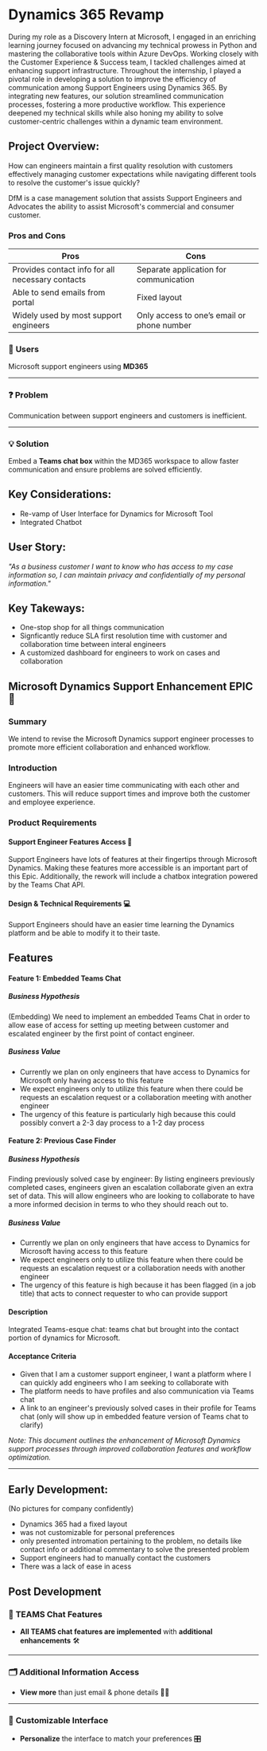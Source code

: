 # Dynamics 365 Revamp 

During my role as a Discovery Intern at Microsoft, I engaged in an enriching learning journey focused on advancing my technical prowess in Python and mastering the collaborative tools within Azure DevOps. Working closely with the Customer Experience & Success team, I tackled challenges aimed at enhancing support infrastructure. Throughout the internship, I played a pivotal role in developing a solution to improve the efficiency of communication among Support Engineers using Dynamics 365. By integrating new features, our solution streamlined communication processes, fostering a more productive workflow. This experience deepened my technical skills while also honing my ability to solve customer-centric challenges within a dynamic team environment.

## Project Overview: 

How can engineers maintain a first quality resolution with customers effectively managing customer expectations while navigating different tools to resolve the customer's issue quickly?

DfM is a case management solution that assists Support Engineers and Advocates the ability to assist Microsoft's commercial and consumer customer.

### Pros and Cons
| Pros                                             | Cons                                     |
|--------------------------------------------------|------------------------------------------|
| Provides contact info for all necessary contacts | Separate application for communication   |
| Able to send emails from portal                  | Fixed layout                             |
| Widely used by most support engineers            | Only access to one’s email or phone number |


### 👥 **Users**  
Microsoft support engineers using **MD365**

---

### ❓ **Problem**  
Communication between support engineers and customers is inefficient.

---

### 💡 **Solution**  
Embed a **Teams chat box** within the MD365 workspace to allow faster communication and ensure problems are solved efficiently.


## Key Considerations: 
- Re-vamp of User Interface for Dynamics for Microsoft Tool
- Integrated Chatbot

## User Story: 
*"As a business customer I want to know who has access to my case information so, I can maintain privacy and confidentially of my personal information."*

## Key Takeways:
- One-stop shop for all things communication
- Signficantly reduce SLA first resolution time with customer and collaboration time between interal engineers
- A customized dashboard for engineers to work on cases and collaboration

## Microsoft Dynamics Support Enhancement EPIC 🚀

### Summary
We intend to revise the Microsoft Dynamics support engineer processes to promote more efficient collaboration and enhanced workflow.

### Introduction
Engineers will have an easier time communicating with each other and customers. This will reduce support times and improve both the customer and employee experience.

### Product Requirements

#### Support Engineer Features Access 🔧
Support Engineers have lots of features at their fingertips through Microsoft Dynamics. Making these features more accessible is an important part of this Epic. Additionally, the rework will include a chatbox integration powered by the Teams Chat API.

#### Design & Technical Requirements 💻
Support Engineers should have an easier time learning the Dynamics platform and be able to modify it to their taste.

## Features

#### Feature 1: Embedded Teams Chat

##### Business Hypothesis
(Embedding) We need to implement an embedded Teams Chat in order to allow ease of access for setting up meeting between customer and escalated engineer by the first point of contact engineer.

##### Business Value
- Currently we plan on only engineers that have access to Dynamics for Microsoft only having access to this feature
- We expect engineers only to utilize this feature when there could be requests an escalation request or a collaboration meeting with another engineer
- The urgency of this feature is particularly high because this could possibly convert a 2-3 day process to a 1-2 day process

#### Feature 2: Previous Case Finder

##### Business Hypothesis
Finding previously solved case by engineer: By listing engineers previously completed cases, engineers given an escalation collaborate given an extra set of data. This will allow engineers who are looking to collaborate to have a more informed decision in terms to who they should reach out to.

##### Business Value
- Currently we plan on only engineers that have access to Dynamics for Microsoft having access to this feature
- We expect engineers only to utilize this feature when there could be requests an escalation request or a collaboration needs with another engineer
- The urgency of this feature is high because it has been flagged (in a job title) that acts to connect requester to who can provide support

#### Description
Integrated Teams-esque chat: teams chat but brought into the contact portion of dynamics for Microsoft.

#### Acceptance Criteria
- Given that I am a customer support engineer, I want a platform where I can quickly add engineers who I am seeking to collaborate with
- The platform needs to have profiles and also communication via Teams chat
- A link to an engineer's previously solved cases in their profile for Teams chat (only will show up in embedded feature version of Teams chat to clarify)

*Note: This document outlines the enhancement of Microsoft Dynamics support processes through improved collaboration features and workflow optimization.*

---

## Early Development:
(No pictures for company confidently)
- Dynamics 365 had a fixed layout
- was not customizable for personal preferences 
- only presented intromation pertaining to the problem, no details like contact info or additional commentary to solve the presented problem
- Support engineers had to manually contact the customers
- There was a lack of ease in acess

## Post Development 
### 💬 **TEAMS Chat Features**

- **All TEAMS chat features are implemented** with **additional enhancements** 🛠️
  
---

### 🗂️ **Additional Information Access**
- **View more** than just email & phone details 📧📱

---

### 🎨 **Customizable Interface**
- **Personalize** the interface to match your preferences 🎛️
